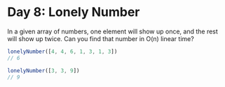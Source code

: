 # Day 8: Lonely Number

In a given array of numbers, one element will show up once, and the rest will show up twice. Can you find that number in O(n) linear time?

```javascript
lonelyNumber([4, 4, 6, 1, 3, 1, 3])
// 6

lonelyNumber([3, 3, 9])
// 9
```

